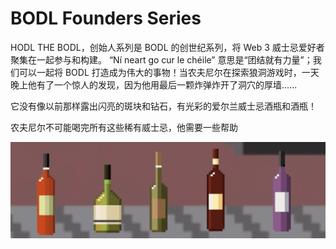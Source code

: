 # BODL Founders Series

HODL THE BODL，创始人系列是 BODL 的创世纪系列，将 Web 3 威士忌爱好者聚集在一起参与和构建。 “Ní neart go cur le chéile” 意思是“团结就有力量”；我们可以一起将 BODL 打造成为伟大的事物！当农夫尼尔在探索狼洞游戏时，一天晚上他有了一个惊人的发现，因为他用最后一颗炸弹炸开了洞穴的厚墙......


它没有像以前那样露出闪亮的斑块和钻石，有光彩的爱尔兰威士忌酒瓶和酒瓶！

农夫尼尔不可能喝完所有这些稀有威士忌，他需要一些帮助

![nft](微信截图_20220826121858.png)
